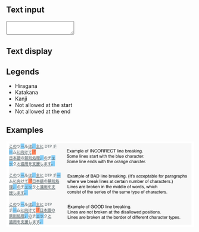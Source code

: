 <h2>Text input</h2>

<textarea id="textInputArea" class="largeInput"></textarea>

<h2>Text display</h2>
<div id="textDisplay" class="largeInput">
</div>

<h2>Legends</h2>
<div class="subsection">
  <ul>
    <li><span class="hiragana">Hiragana</span></li>
    <li><span class="katakana">Katakana</span></li>
    <li><span class="kanji">Kanji</span></li>
    <li><span class="start">Not allowed at the start</span></li>
    <li><span class="end">Not allowed at the end</span></li>
  </ul>
</div>

<h2>Examples</h2>
<img src="images/examples.png">

<script src="script.js" type="text/javascript" charset="utf-8" async defer></script>